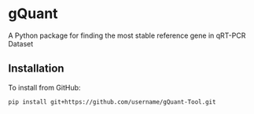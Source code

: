 # gQuant
A Python package for finding the most stable reference gene in qRT-PCR Dataset


## Installation
To install from GitHub:
```bash
pip install git+https://github.com/username/gQuant-Tool.git
